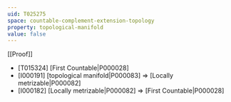 ```yaml
---
uid: T025275
space: countable-complement-extension-topology
property: topological-manifold
value: false
---
```

[[Proof]]

* [T015324] [First Countable|P000028]
* [I000191] [topological manifold|P000083] => [Locally metrizable|P000082]
* [I000182] [Locally metrizable|P000082] => [First Countable|P000028]


